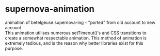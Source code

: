 # supernova-animation
animation of betelgeuse supernova-ing - "ported" from old account to new account  
This animation utilises numerous setTimeout()'s and CSS transitions to create a somewhat respectable animation. This method of animation is extremely tedious, and is the reason why better libraries exist for this purpose.
